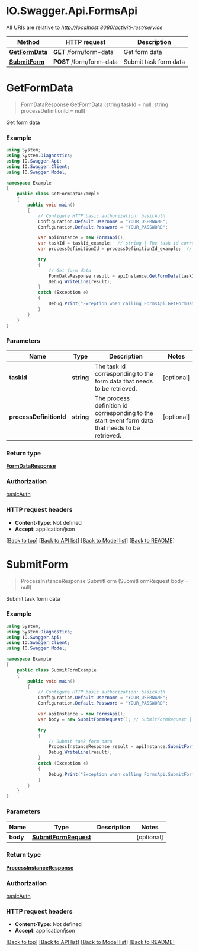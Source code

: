 # IO.Swagger.Api.FormsApi

All URIs are relative to *http://localhost:8080/activiti-rest/service*

Method | HTTP request | Description
------------- | ------------- | -------------
[**GetFormData**](FormsApi.md#getformdata) | **GET** /form/form-data | Get form data
[**SubmitForm**](FormsApi.md#submitform) | **POST** /form/form-data | Submit task form data


<a name="getformdata"></a>
# **GetFormData**
> FormDataResponse GetFormData (string taskId = null, string processDefinitionId = null)

Get form data

### Example
```csharp
using System;
using System.Diagnostics;
using IO.Swagger.Api;
using IO.Swagger.Client;
using IO.Swagger.Model;

namespace Example
{
    public class GetFormDataExample
    {
        public void main()
        {
            // Configure HTTP basic authorization: basicAuth
            Configuration.Default.Username = "YOUR_USERNAME";
            Configuration.Default.Password = "YOUR_PASSWORD";

            var apiInstance = new FormsApi();
            var taskId = taskId_example;  // string | The task id corresponding to the form data that needs to be retrieved. (optional) 
            var processDefinitionId = processDefinitionId_example;  // string | The process definition id corresponding to the start event form data that needs to be retrieved. (optional) 

            try
            {
                // Get form data
                FormDataResponse result = apiInstance.GetFormData(taskId, processDefinitionId);
                Debug.WriteLine(result);
            }
            catch (Exception e)
            {
                Debug.Print("Exception when calling FormsApi.GetFormData: " + e.Message );
            }
        }
    }
}
```

### Parameters

Name | Type | Description  | Notes
------------- | ------------- | ------------- | -------------
 **taskId** | **string**| The task id corresponding to the form data that needs to be retrieved. | [optional] 
 **processDefinitionId** | **string**| The process definition id corresponding to the start event form data that needs to be retrieved. | [optional] 

### Return type

[**FormDataResponse**](FormDataResponse.md)

### Authorization

[basicAuth](../README.md#basicAuth)

### HTTP request headers

 - **Content-Type**: Not defined
 - **Accept**: application/json

[[Back to top]](#) [[Back to API list]](../README.md#documentation-for-api-endpoints) [[Back to Model list]](../README.md#documentation-for-models) [[Back to README]](../README.md)

<a name="submitform"></a>
# **SubmitForm**
> ProcessInstanceResponse SubmitForm (SubmitFormRequest body = null)

Submit task form data

### Example
```csharp
using System;
using System.Diagnostics;
using IO.Swagger.Api;
using IO.Swagger.Client;
using IO.Swagger.Model;

namespace Example
{
    public class SubmitFormExample
    {
        public void main()
        {
            // Configure HTTP basic authorization: basicAuth
            Configuration.Default.Username = "YOUR_USERNAME";
            Configuration.Default.Password = "YOUR_PASSWORD";

            var apiInstance = new FormsApi();
            var body = new SubmitFormRequest(); // SubmitFormRequest |  (optional) 

            try
            {
                // Submit task form data
                ProcessInstanceResponse result = apiInstance.SubmitForm(body);
                Debug.WriteLine(result);
            }
            catch (Exception e)
            {
                Debug.Print("Exception when calling FormsApi.SubmitForm: " + e.Message );
            }
        }
    }
}
```

### Parameters

Name | Type | Description  | Notes
------------- | ------------- | ------------- | -------------
 **body** | [**SubmitFormRequest**](SubmitFormRequest.md)|  | [optional] 

### Return type

[**ProcessInstanceResponse**](ProcessInstanceResponse.md)

### Authorization

[basicAuth](../README.md#basicAuth)

### HTTP request headers

 - **Content-Type**: Not defined
 - **Accept**: application/json

[[Back to top]](#) [[Back to API list]](../README.md#documentation-for-api-endpoints) [[Back to Model list]](../README.md#documentation-for-models) [[Back to README]](../README.md)

